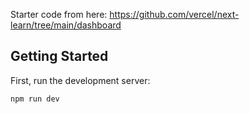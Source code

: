 Starter code from here: https://github.com/vercel/next-learn/tree/main/dashboard

## Getting Started

First, run the development server:

```bash
npm run dev
```

